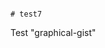                                                                                                                                                                        # test7
Test "graphical-gist"